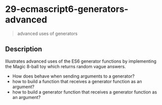 # 29-ecmascript6-generators-advanced
> advanced uses of generators

## Description
Illustrates advanced uses of the ES6 generator functions by implementing the Magic 8-ball toy which returns random vague answers.

+ How does behave when sending arguments to a generator?
+ how to build a function that receives a generator function as an argument?
+ how to build a generator function that receives a generator function as an argument?
